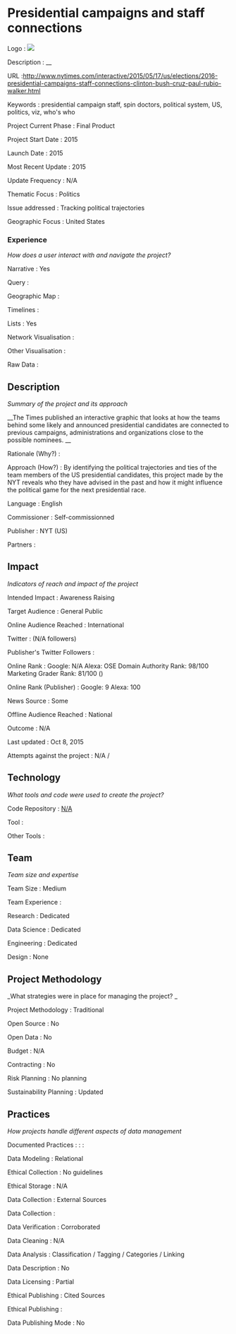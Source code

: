 # Presidential campaigns and staff connections 

Logo
: ![](N/A)

Description
: __

URL
:http://www.nytimes.com/interactive/2015/05/17/us/elections/2016-presidential-campaigns-staff-connections-clinton-bush-cruz-paul-rubio-walker.html


Keywords
: presidential campaign staff, spin doctors, political system, US, politics, viz, who&#39;s who  




Project Current Phase
: Final Product

    

Project Start Date
: 2015



Launch Date
: 2015



Most Recent Update
: 2015



Update Frequency
: N/A



Thematic Focus
: Politics



Issue addressed
: Tracking political trajectories



Geographic Focus
: United States


### Experience

_How does a user interact with and navigate the project?_

Narrative
: Yes 

Query
: 

Geographic Map
:  

Timelines
:  

Lists
: Yes 

Network Visualisation
:  

Other Visualisation
:   

Raw Data 
:


## Description

_Summary of the project and its approach_

__The Times published an interactive graphic that looks at how the teams behind some likely and announced presidential candidates are connected to previous campaigns, administrations and organizations close to the possible nominees. __


Rationale (Why?)
: 



Approach (How?)
: By identifying the political trajectories and ties of the team members of the US presidential candidates, this project made by the NYT reveals who they have advised in the past and how it might influence the political game for the next presidential race.



Language
: English



Commissioner
: Self-commissionned



Publisher
: NYT (US)



Partners
: 


## Impact

_Indicators of reach and impact of the project_

Intended Impact
: Awareness Raising



Target Audience
: General Public



Online Audience Reached
: International



Twitter
:  (N/A followers)



Publisher's Twitter Followers
: 



Online Rank
:  Google: N/A   Alexa:   OSE Domain Authority Rank: 98/100 Marketing Grader Rank: 81/100 ()


Online Rank (Publisher)
:  Google: 9  Alexa: 100



News Source
: Some



Offline Audience Reached
: National



Outcome
: N/A



Last updated
: Oct 8, 2015


Attempts against the project
: N/A  / 


## Technology

_What tools and code were used to create the project?_

Code Repository
: [N/A](N/A)



Tool
: 



Other Tools
: 


## Team

_Team size and expertise_

Team Size
: Medium



Team Experience
:  

Research
: Dedicated 

Data Science
: Dedicated 

Engineering
:  Dedicated

Design
: None


## Project Methodology

_What strategies were in place for managing the project? _

Project Methodology
: Traditional



Open Source
: No



Open Data
: No



Budget
: N/A



Contracting
: No



Risk Planning
: No planning



Sustainability Planning
: Updated



## Practices

_How projects handle different aspects of data management_

Documented Practices
: []() 
: []()
: []()


Data Modeling
: Relational



Ethical Collection
: No guidelines



Ethical Storage
: N/A



Data Collection
: External Sources



Data Collection
: 



Data Verification
: Corroborated



Data Cleaning
: N/A



Data Analysis
: Classification / Tagging / Categories / Linking



Data Description
: No



Data Licensing
: Partial



Ethical Publishing
: Cited Sources



Ethical Publishing
: 



Data Publishing Mode
: No
